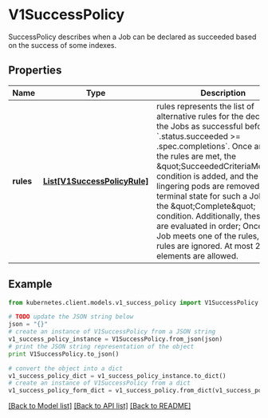 # V1SuccessPolicy

SuccessPolicy describes when a Job can be declared as succeeded based on the success of some indexes.

## Properties

Name | Type | Description | Notes
------------ | ------------- | ------------- | -------------
**rules** | [**List[V1SuccessPolicyRule]**](V1SuccessPolicyRule.md) | rules represents the list of alternative rules for the declaring the Jobs as successful before &#x60;.status.succeeded &gt;&#x3D; .spec.completions&#x60;. Once any of the rules are met, the \&quot;SucceededCriteriaMet\&quot; condition is added, and the lingering pods are removed. The terminal state for such a Job has the \&quot;Complete\&quot; condition. Additionally, these rules are evaluated in order; Once the Job meets one of the rules, other rules are ignored. At most 20 elements are allowed. | 

## Example

```python
from kubernetes.client.models.v1_success_policy import V1SuccessPolicy

# TODO update the JSON string below
json = "{}"
# create an instance of V1SuccessPolicy from a JSON string
v1_success_policy_instance = V1SuccessPolicy.from_json(json)
# print the JSON string representation of the object
print V1SuccessPolicy.to_json()

# convert the object into a dict
v1_success_policy_dict = v1_success_policy_instance.to_dict()
# create an instance of V1SuccessPolicy from a dict
v1_success_policy_form_dict = v1_success_policy.from_dict(v1_success_policy_dict)
```
[[Back to Model list]](../README.md#documentation-for-models) [[Back to API list]](../README.md#documentation-for-api-endpoints) [[Back to README]](../README.md)


